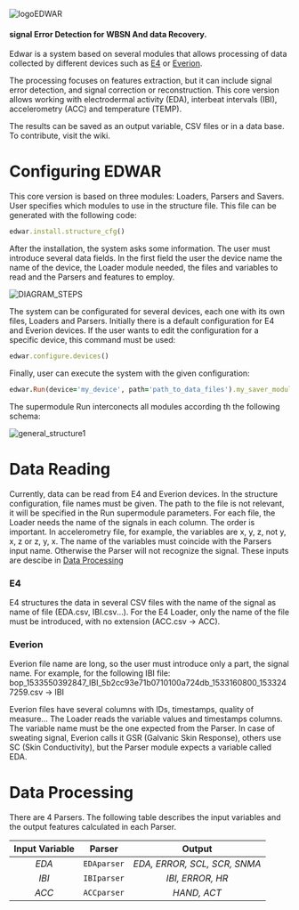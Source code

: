 ![logoEDWAR](https://user-images.githubusercontent.com/17572800/87205571-0c325000-c308-11ea-89d9-c6f3bf6598af.png)
#### signal Error Detection for WBSN And data Recovery.
Edwar is a system based on several
modules that allows processing of data collected by different 
devices such as [E4](https://www.empatica.com/en-eu/research/e4/) or 
[Everion](https://www.biovotion.com/everion/).

The processing focuses on features extraction, but it can include signal error
detection, and signal correction or reconstruction. This core version allows working with
electrodermal activity (EDA), interbeat intervals (IBI), accelerometry (ACC) and temperature (TEMP).

The results can be saved as an output variable, CSV files or in a data base. To contribute, visit the wiki.

# Configuring EDWAR
This core version is based on three modules: Loaders, Parsers and Savers. User specifies which modules to use in 
the structure file. This file can be generated with the following code:
```ruby
edwar.install.structure_cfg()
```
After the installation, the system asks some information. 
The user must introduce several data fields. In the first field the user  the device name the name of the device, the Loader module needed, the files and variables to read and the Parsers and features to employ.

![DIAGRAM_STEPS](https://user-images.githubusercontent.com/17572800/88675164-f041f300-d0ea-11ea-9885-c365e874ef42.png)

The system can be configurated for several devices, each one with its own files, Loaders and Parsers. Initially there is a default configuration for E4 and
Everion devices. If the user wants to edit the configuration for a specific device, this command must be used:
```ruby
edwar.configure.devices()
```
Finally, user can execute the system with the given configuration:
```ruby
edwar.Run(device='my_device', path='path_to_data_files').my_saver_module()
```
The supermodule Run interconects all modules according th the following schema:


![general_structure1](https://user-images.githubusercontent.com/17572800/87205868-b3af8280-c308-11ea-9c8f-95d100f4343e.png)


<a name="read"></a>
# Data Reading
Currently, data can be read from E4 and Everion devices. In the structure configuration, file names must be given. The path to the file is not relevant, it will be 
specified in the Run supermodule parameters. For each file, the Loader needs the name of the signals in each column. The order is important. In accelerometry file, for example, the variables are x, y, z, not y, x, z or z, y, x. The name of the variables must coincide with the Parsers input name. Otherwise the Parser will not recognize the signal. 
These inputs are descibe in [Data Processing](#proc)

### E4
E4 structures the data in several CSV files with the name of the signal as name of file (EDA.csv, IBI.csv...).
For the E4 Loader, only the name of the file must be introduced, with no extension (ACC.csv -> ACC). 

### Everion
Everion file name are long, so the user must introduce only a part, the signal name. For example, for the following IBI file:
bop_1533550392847_IBI_5b2cc93e71b0710100a724db_1533160800_1533247259.csv -> IBI

Everion files have several columns with IDs, timestamps, quality of measure... The Loader reads the variable values and timestamps columns. The variable name
must be the one expected from the Parser. In case of sweating signal, Everion calls it GSR (Galvanic Skin Response), others use SC (Skin Conductivity), but the Parser module expects a variable called EDA.


<a name="proc"></a>
# Data Processing
There are 4 Parsers. The following table describes the input variables and the output features calculated in each Parser.

Input Variable | Parser | Output
:---: | :---: | :---:
*EDA* | `EDAparser` | *EDA, ERROR, SCL, SCR, SNMA*
*IBI* | `IBIparser` | *IBI, ERROR, HR*
*ACC* | `ACCparser` | *HAND, ACT*





